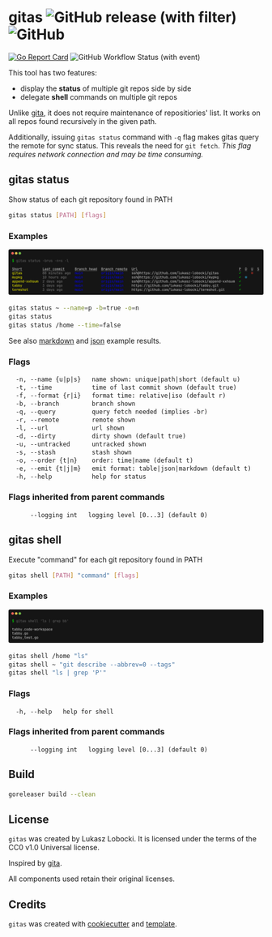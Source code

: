 # gitas ![GitHub release (with filter)](https://img.shields.io/github/v/release/lukasz-lobocki/gitas?style=for-the-badge) ![GitHub](https://img.shields.io/github/license/lukasz-lobocki/gitas?style=for-the-badge)

[![Go Report Card](https://goreportcard.com/badge/github.com/lukasz-lobocki/gitas)](https://goreportcard.com/report/github.com/lukasz-lobocki/gitas?style=for-the-badge)
![GitHub Workflow Status (with event)](https://img.shields.io/github/actions/workflow/status/lukasz-lobocki/gitas/main.yml)




This tool has two features:

- display the **status** of multiple git repos side by side
- delegate **shell** commands on multiple git repos

Unlike [gita](https://github.com/nosarthur/gita), it does not require maintenance of repositiories' list. It works on all repos found recursively in the given path.

Additionally, issuing `gitas status` command with `-q` flag makes gitas query the remote for sync status. This reveals the need for `git fetch`. _This flag requires network connection and may be time consuming._

## gitas status

Show status of each git repository found in PATH

```bash
gitas status [PATH] [flags]
```

### Examples

![Alt text](samples/Screenshot_status.png)

```bash
gitas status ~ --name=p -b=true -o=n
gitas status
gitas status /home --time=false
```

See also [markdown](samples/markdown_example.md) and [json](samples/json_example.json) example results.

### Flags

```
  -n, --name {u|p|s}   name shown: unique|path|short (default u)
  -t, --time           time of last commit shown (default true)
  -f, --format {r|i}   format time: relative|iso (default r)
  -b, --branch         branch shown
  -q, --query          query fetch needed (implies -br)
  -r, --remote         remote shown
  -l, --url            url shown
  -d, --dirty          dirty shown (default true)
  -u, --untracked      untracked shown
  -s, --stash          stash shown
  -o, --order {t|n}    order: time|name (default t)
  -e, --emit {t|j|m}   emit format: table|json|markdown (default t)
  -h, --help           help for status
```

### Flags inherited from parent commands

```
      --logging int   logging level [0...3] (default 0)
```

## gitas shell

Execute "command" for each git repository found in PATH

```bash
gitas shell [PATH] "command" [flags]
```

### Examples

![Alt text](samples/Screenshot_shell.png)

```bash
gitas shell /home "ls"
gitas shell ~ "git describe --abbrev=0 --tags"
gitas shell "ls | grep 'P'"
```

### Flags

```
  -h, --help   help for shell
```

### Flags inherited from parent commands

```
      --logging int   logging level [0...3] (default 0)
```

## Build

```bash
goreleaser build --clean
```

## License

`gitas` was created by Lukasz Lobocki. It is licensed under the terms of the CC0 v1.0 Universal license.

Inspired by [gita](https://github.com/nosarthur/gita).

All components used retain their original licenses.

## Credits

`gitas` was created with [cookiecutter](https://cookiecutter.readthedocs.io/en/latest/) and [template](https://github.com/lukasz-lobocki/go-cookiecutter).
